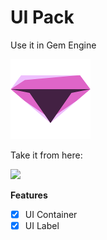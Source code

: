 # UI Pack

Use it in Gem Engine 

[![](https://github.com/Ughuuu/GemMaker/blob/master/android/assets/gem.png)](https://github.com/Ughuuu/GemMaker)

Take it from here:

[![](https://jitpack.io/v/Ughuuu/GemEngineBasePack.svg)](https://jitpack.io/#Ughuuu/GemEngineBasePack)

**Features**
- [x] UI Container
- [x] UI Label
